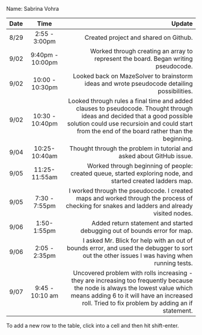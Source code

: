 Name: Sabrina Vohra

| Date |       Time       |                                                                                                                                                                                                                           Update |
|:-----|:----------------:|---------------------------------------------------------------------------------------------------------------------------------------------------------------------------------------------------------------------------------:|
| 8/29 |  2:55 - 3:00pm   |                                                                                                                                                                                            Created project and shared on Github. |
| 9/02 | 9:40pm - 10:00pm |                                                                                                                                               Worked through creating an array to represent the board. Began writing pseudocode. |
| 9/02 | 10:00 - 10:30pm  |                                                                                                                                      Looked back on MazeSolver to brainstorm ideas and wrote pseudocode detailing possibilities. |
| 9/02 | 10:30 - 10:40pm  |     Looked through rules a final time and added clauses to pseudocode. Thought through ideas and decided that a good possible solution could use recursioin and could start from the end of the board rather than the beginning. |
| 9/04 |  10:25-10:40am   |                                                                                                                                                            Thought through the problem in tutorial and asked about GitHub issue. |
| 9/05 |  11:25-11:55am   |                                                                                                                      Worked through beginning of people: created queue, started exploring node, and started created ladders map. |
| 9/05 |  7:30 - 7:55pm   |                                                                                     I worked through the pseudocode. I created maps and worked through the process of checking for snakes and ladders and already visited nodes. |
| 9/06 |   1:50-1:55pm    |                                                                                                                                                        Added return statement and started debugging out of bounds error for map. |
| 9/06 |  2:05 - 2:35pm   |                                                                                      I asked Mr. Blick for help with an out of bounds error, and used the debugger to sort out the other issues I was having when running tests. |
| 9/07 | 9:45 - 10:10 am  | Uncovered problem with rolls increasing - they are increasing too frequently because the node is always the lowest value which means adding 6 to it will have an increased roll. Tried to fix problem by adding an if statement. |


To add a new row to the table, click into a cell and then hit shift-enter.